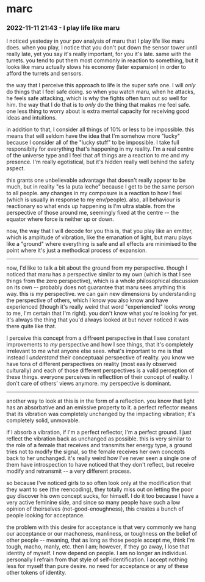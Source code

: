 # marc

### 2022-11-11 21:43 - I play life like maru

I noticed yesteday in your pov analysis of maru that I play life like maru does. when you play, I notice that you don't put down the sensor tower until really late, yet you say it's really important, for you it's late. same with the turrets. you tend to put them most commonly in reaction to something, but it looks like maru actually slows his economy (later expansion) in order to afford the turrets and sensors.

the way that I perceive this approach to life is the super safe one. I will *only* do things that I feel safe doing. so when you watch maru, when he attacks, he feels safe attacking, which is why the fights often turn out so well for him. the way that I do that is to *only* do the thing that makes me feel safe. one less thing to worry about is extra mental capacity for receiving good ideas and intuitions.

in addition to that, I consider all things of 10% or less to be impossible. this means that will seldom have the idea that I'm somehow more "lucky" because I consider all of the "lucky stuff" to be impossible. I take full responsibity for everything that's happening in my reality. I'm a real centre of the universe type and I feel that *all* things are a reaction to me and my presence. I'm really egotistical, but it's hidden really well behind the safety aspect.

this grants one unbelievable advantage that doesn't really appear to be much, but in reality "es la puta leche" because I get to be the same person to all people. any changes in my composure is a reaction to how I feel (which is usually in response to my env/people). also, all behaviour is reactionary so what ends up happening is I'm ultra stable. from the perspective of those around me, seemingly fixed at the centre -- the equator where force is neither up or down.

now, the way that I will decode for you this is, that you play like an emitter, which is amplitude of vibration, like the emanation of light, but maru plays like a "ground" where everything is safe and all effects are minimised to the point where it's just a methodical process of expansion.

---

now, I'd like to talk a bit about the ground from my perspective. though I noticed that maru has a perspective similar to my own (which is that I see things from the zero perspective), which is a whole philosophical discussion on its own -- probably does not guarantee that maru sees anything this way. this is my perspective. we can gain new dimensions by understanding the perspective of others, which I know you also know and have experienced (though it's really weird that word "experiencied" looks *wrong* to me, I'm certain that I'm right). you don't know what you're looking for yet. it's always the thing that you'd always looked at but never noticed it was there quite like that.

I perceive this concept from a diffreent perspective in that I see constant improvements to *my* perspective and how I see things, that it's completely irrelevant to me what anyone else sees. what's important to me is that instead I *understand* their conceptuaal perspective of reality. you know we have tons of different perspectives on reality (most easily observed culturally) and each of those different perspectives is a valid perception of these things. everyone perceives in reflecttion of their concept of reality. I don't care of others' views anymore. my perspective is dominant.

---

another way to look at this is in the form of a reflection. you know that light has an absorbative and an emissive property to it. a perfect reflector means that its vibration was completely unchanged by the impacting vibration; it's completely solid, unmovable.

if I absorb a vibration, if I'm a perfect reflector, I'm a perfect ground. I just reflect the vibration back as unchanged as possible. this is very similar to the role of a female that receives and transmits her energy type, a ground tries not to modify the signal, so the female receives her own concepts back to her unchanged. it's really weird how I've never seen a single one of them have introspection to have noticed that they don't reflect, but receive modify and retransmit -- a very different process.

so because I've noticed girls to so often look only at the modification that they want to see (the reencoding), they totally miss out on letting the poor guy discover his own concept sucks, for himself. I do it too because I have a very active feminine side, and since so many people have such a low opinion of theirselves (not-good-enoughness), this creates a bunch of people looking for acceptance.

the problem with this desire for acceptance is that very commonly we hang our acceptance or our machoness, manliness, or toughness on the belief of other people -- meaning, that as long as those people accept me, think I'm tough, macho, manly, etc. then I am; however, if they go away, I lose that identity of myself. I now depend on people. I am no longer an individual. personally I refrain from that style of self-identification. I accept nothing less for myself than pure desire. no need for acceptance or any of these other tokens of identity.
